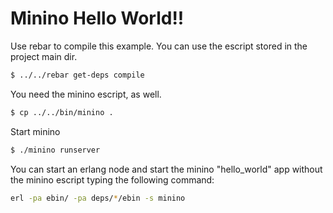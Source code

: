 Minino Hello World!!
====================

Use rebar to compile this example. You can use the escript stored in the project main dir.
``` bash
$ ../../rebar get-deps compile
```
You need the minino escript, as well.
``` bash
$ cp ../../bin/minino .
```
Start minino
``` bash
$ ./minino runserver
```

You can start an erlang node and start the minino "hello_world" app without the minino escript typing the following command:

``` bash
erl -pa ebin/ -pa deps/*/ebin -s minino
```
